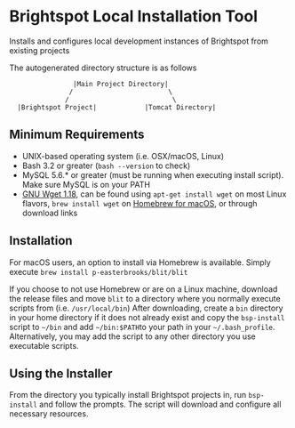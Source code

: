 # Brightspot Local Installation Tool

Installs and configures local development instances of Brightspot from existing projects

The autogenerated directory structure is as follows

                    |Main Project Directory|
                   /                        \
                  /                          \ 
      |Brightspot Project|            |Tomcat Directory|

## Minimum Requirements
* UNIX-based operating system (i.e. OSX/macOS, Linux)
* Bash 3.2 or greater (`bash --version` to check)
* MySQL 5.6.* or greater (must be running when executing install script). Make sure MySQL is on your PATH
* [GNU Wget 1.18](https://www.gnu.org/software/wget/), can be found using `apt-get install wget` on most Linux flavors, `brew install wget` on [Homebrew for macOS](https://brew.sh/), or through download links

## Installation
For macOS users, an option to install via Homebrew is available. Simply execute `brew install p-easterbrooks/blit/blit`

If you choose to not use Homebrew or are on a Linux machine, download the release files and move `blit` to a directory where you normally execute scripts from (i.e. `/usr/local/bin`)
After downloading, create a `bin` directory in your home directory if it does not already exist and copy the `bsp-install` script to `~/bin` and add `~/bin:$PATH`to your path in your `~/.bash_profile`. Alternatively, you may add the script to any other directory you use executable scripts.

## Using the Installer
From the directory you typically install Brightspot projects in, run `bsp-install` and follow the prompts. The script will download and configure all necessary resources.
